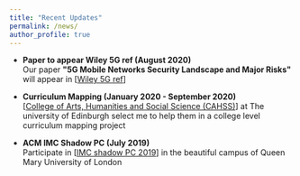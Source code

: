 ```yaml
---
title: "Recent Updates"
permalink: /news/
author_profile: true
---
```


* **Paper to appear Wiley 5G ref (August 2020)**  
Our paper **"5G Mobile Networks Security Landscape and Major Risks"** will appear in [[Wiley 5G ref](https://onlinelibrary.wiley.com/doi/book/10.1002/9781119471509)] 

* **Curriculum Mapping (January 2020 - September 2020)**  
[[College of Arts, Humanities and Social Science (CAHSS)](https://www.ed.ac.uk/arts-humanities-soc-sci)] at The university of Edinburgh select me to help them in a college level curriculum mapping project

* **ACM IMC Shadow PC (July 2019)**  
Participate in [[IMC shadow PC 2019](https://conferences.sigcomm.org/imc/2019/shadow/)] in the beautiful campus of Queen Mary University of London 

